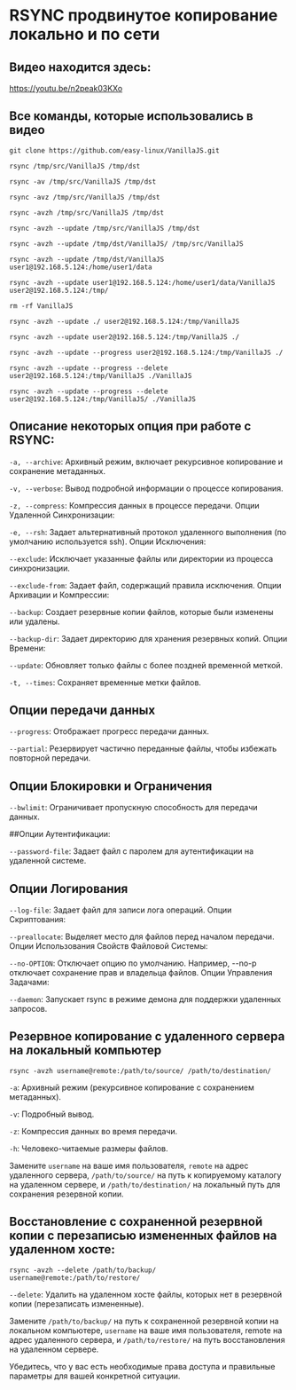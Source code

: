 # RSYNC продвинутое копирование локально и по сети


## Видео находится здесь:
https://youtu.be/n2peak03KXo

## Все команды, которые использовались в видео

```
git clone https://github.com/easy-linux/VanillaJS.git

rsync /tmp/src/VanillaJS /tmp/dst

rsync -av /tmp/src/VanillaJS /tmp/dst

rsync -avz /tmp/src/VanillaJS /tmp/dst 

rsync -avzh /tmp/src/VanillaJS /tmp/dst  

rsync -avzh --update /tmp/src/VanillaJS /tmp/dst

rsync -avzh --update /tmp/dst/VanillaJS/ /tmp/src/VanillaJS

rsync -avzh --update /tmp/dst/VanillaJS user1@192.168.5.124:/home/user1/data

rsync -avzh --update user1@192.168.5.124:/home/user1/data/VanillaJS user2@192.168.5.124:/tmp/

rm -rf VanillaJS   

rsync -avzh --update ./ user2@192.168.5.124:/tmp/VanillaJS   

rsync -avzh --update user2@192.168.5.124:/tmp/VanillaJS ./    

rsync -avzh --update --progress user2@192.168.5.124:/tmp/VanillaJS ./

rsync -avzh --update --progress --delete user2@192.168.5.124:/tmp/VanillaJS ./VanillaJS

rsync -avzh --update --progress --delete user2@192.168.5.124:/tmp/VanillaJS/ ./VanillaJS
```




## Описание некоторых опция при работе с RSYNC:

``-a, --archive``: Архивный режим, включает рекурсивное копирование и сохранение метаданных.

``-v, --verbose``: Вывод подробной информации о процессе копирования.

``-z, --compress``: Компрессия данных в процессе передачи.
Опции Удаленной Синхронизации:

``-e, --rsh``: Задает альтернативный протокол удаленного выполнения (по умолчанию используется ssh).
Опции Исключения:

``--exclude``: Исключает указанные файлы или директории из процесса синхронизации.

``--exclude-from``: Задает файл, содержащий правила исключения.
Опции Архивации и Компрессии:

``--backup``: Создает резервные копии файлов, которые были изменены или удалены.

``--backup-dir``: Задает директорию для хранения резервных копий.
Опции Времени:

``--update``: Обновляет только файлы с более поздней временной меткой.

``-t, --times``: Сохраняет временные метки файлов.

## Опции передачи данных

``--progress``: Отображает прогресс передачи данных.

``--partial``: Резервирует частично переданные файлы, чтобы избежать повторной передачи.

## Опции Блокировки и Ограничения

``--bwlimit``: Ограничивает пропускную способность для передачи данных.

##Опции Аутентификации:

``--password-file``: Задает файл с паролем для аутентификации на удаленной системе.


## Опции Логирования

``--log-file``: Задает файл для записи лога операций.
Опции Скриптования:

``--preallocate``: Выделяет место для файлов перед началом передачи.
Опции Использования Свойств Файловой Системы:

``--no-OPTION``: Отключает опцию по умолчанию. Например, --no-p отключает сохранение прав и владельца файлов.
Опции Управления Задачами:

``--daemon``: Запускает rsync в режиме демона для поддержки удаленных запросов.


## Резервное копирование с удаленного сервера на локальный компьютер

```rsync -avzh username@remote:/path/to/source/ /path/to/destination/```

``-a``: Архивный режим (рекурсивное копирование с сохранением метаданных).

``-v``: Подробный вывод.

``-z``: Компрессия данных во время передачи.

``-h``: Человеко-читаемые размеры файлов.

Замените ``username`` на ваше имя пользователя, ``remote`` на адрес удаленного сервера, ``/path/to/source/`` на путь к копируемому каталогу на удаленном сервере, и ``/path/to/destination/`` на локальный путь для сохранения резервной копии.

## Восстановление с сохраненной резервной копии с перезаписью измененных файлов на удаленном хосте:

```rsync -avzh --delete /path/to/backup/ username@remote:/path/to/restore/```

``--delete``: Удалить на удаленном хосте файлы, которых нет в резервной копии (перезаписать измененные).

Замените ``/path/to/backup/`` на путь к сохраненной резервной копии на локальном компьютере, ``username`` на ваше имя пользователя, remote на адрес удаленного сервера, и ``/path/to/restore/`` на путь восстановления на удаленном сервере.

Убедитесь, что у вас есть необходимые права доступа и правильные параметры для вашей конкретной ситуации.
